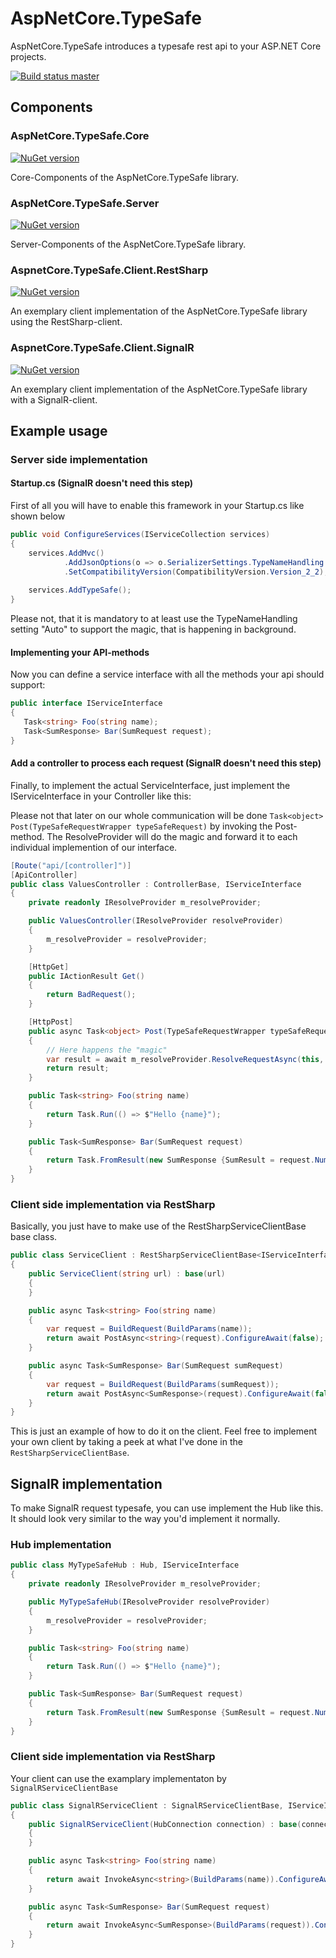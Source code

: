 # AspNetCore.TypeSafe

AspNetCore.TypeSafe introduces a typesafe rest api to your ASP.NET Core projects.

[![Build status master](https://ci.appveyor.com/api/projects/status/6dlgq1a3lqgyp7yv?svg=true&passingText=master%20-%20passing&failingText=master%20-%20failing&pendingText=master%20-%20pending)](https://ci.appveyor.com/project/janniksam/aspnetcore-typesafe) 

## Components

### AspNetCore.TypeSafe.Core

[![NuGet version](https://badge.fury.io/nu/AspNetCore.TypeSafe.Core.svg)](https://badge.fury.io/nu/AspNetCore.TypeSafe.Core)

Core-Components of the AspNetCore.TypeSafe library.

### AspNetCore.TypeSafe.Server

[![NuGet version](https://badge.fury.io/nu/AspNetCore.TypeSafe.Server.svg)](https://badge.fury.io/nu/AspNetCore.TypeSafe.Server)

Server-Components of the AspNetCore.TypeSafe library.

### AspnetCore.TypeSafe.Client.RestSharp

[![NuGet version](https://badge.fury.io/nu/AspnetCore.TypeSafe.Client.RestSharp.svg)](https://badge.fury.io/nu/AspnetCore.TypeSafe.Client.RestSharp)

An exemplary client implementation of the AspNetCore.TypeSafe library using the RestSharp-client.

### AspnetCore.TypeSafe.Client.SignalR

[![NuGet version](https://badge.fury.io/nu/AspnetCore.TypeSafe.Client.SignalR.svg)](https://badge.fury.io/nu/AspnetCore.TypeSafe.Client.SignalR)

An exemplary client implementation of the AspNetCore.TypeSafe library with a SignalR-client.

## Example usage

### Server side implementation

#### Startup.cs (SignalR  doesn't need this step)

First of all you will have to enable this framework in your Startup.cs like shown below

```cs
public void ConfigureServices(IServiceCollection services)
{
    services.AddMvc()
            .AddJsonOptions(o => o.SerializerSettings.TypeNameHandling = TypeNameHandling.Auto)
            .SetCompatibilityVersion(CompatibilityVersion.Version_2_2);
          
    services.AddTypeSafe();
}
```

Please not, that it is mandatory to at least use the TypeNameHandling setting "Auto" to support the magic, that is happening in background.

#### Implementing your API-methods

Now you can define a service interface with all the methods your api should support:

```cs
public interface IServiceInterface
{
   Task<string> Foo(string name);
   Task<SumResponse> Bar(SumRequest request);
}
```

#### Add a controller to process each request (SignalR  doesn't need this step)

Finally, to implement the actual ServiceInterface, just implement the IServiceInterface in your Controller like this:

Please not that later on our whole communication will be done `Task<object> Post(TypeSafeRequestWrapper typeSafeRequest)` by invoking the Post-method. The ResolveProvider will do the magic and forward it to each individual implemention of our interface.

```cs
[Route("api/[controller]")]
[ApiController]
public class ValuesController : ControllerBase, IServiceInterface
{
    private readonly IResolveProvider m_resolveProvider;

    public ValuesController(IResolveProvider resolveProvider)
    {
        m_resolveProvider = resolveProvider;
    }

    [HttpGet]
    public IActionResult Get()
    {
        return BadRequest();
    }

    [HttpPost]
    public async Task<object> Post(TypeSafeRequestWrapper typeSafeRequest)
    {
        // Here happens the "magic"
        var result = await m_resolveProvider.ResolveRequestAsync(this, typeSafeRequest?.Request);
        return result;
    }

    public Task<string> Foo(string name)
    {
        return Task.Run(() => $"Hello {name}");
    }

    public Task<SumResponse> Bar(SumRequest request)
    {
        return Task.FromResult(new SumResponse {SumResult = request.Number1 + request.Number2});
    }
}
```

### Client side implementation via RestSharp

Basically, you just have to make use of the RestSharpServiceClientBase base class.

```cs
public class ServiceClient : RestSharpServiceClientBase<IServiceInterface>, IServiceInterface
{
    public ServiceClient(string url) : base(url)
    {
    }

    public async Task<string> Foo(string name)
    {
        var request = BuildRequest(BuildParams(name));
        return await PostAsync<string>(request).ConfigureAwait(false);
    }

    public async Task<SumResponse> Bar(SumRequest sumRequest)
    {
        var request = BuildRequest(BuildParams(sumRequest));
        return await PostAsync<SumResponse>(request).ConfigureAwait(false);
    }
}
```

This is just an example of how to do it on the client.
Feel free to implement your own client by taking a peek at what I've done in the `RestSharpServiceClientBase`.

## SignalR implementation

To make SignalR request typesafe, you can use implement the Hub like this. It should look very similar to the way you'd implement it normally.

### Hub implementation

```cs
public class MyTypeSafeHub : Hub, IServiceInterface
{
    private readonly IResolveProvider m_resolveProvider;

    public MyTypeSafeHub(IResolveProvider resolveProvider)
    {
        m_resolveProvider = resolveProvider;
    }

    public Task<string> Foo(string name)
    {
        return Task.Run(() => $"Hello {name}");
    }

    public Task<SumResponse> Bar(SumRequest request)
    {
        return Task.FromResult(new SumResponse {SumResult = request.Number1 + request.Number2});
    }
}
```

### Client side implementation via RestSharp

Your client can use the examplary implementaton by `SignalRServiceClientBase`

```cs
public class SignalRServiceClient : SignalRServiceClientBase, IServiceInterface
{
    public SignalRServiceClient(HubConnection connection) : base(connection)
    {
    }

    public async Task<string> Foo(string name)
    {
        return await InvokeAsync<string>(BuildParams(name)).ConfigureAwait(false);
    }

    public async Task<SumResponse> Bar(SumRequest request)
    {
        return await InvokeAsync<SumResponse>(BuildParams(request)).ConfigureAwait(false);
    }
}
```
